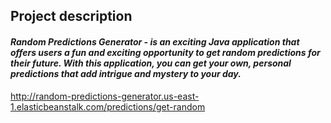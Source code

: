 Project description
-
#### *Random Predictions Generator - is an exciting Java application that offers users a fun and exciting opportunity to get random predictions for their future. With this application, you can get your own, personal predictions that add intrigue and mystery to your day.*

http://random-predictions-generator.us-east-1.elasticbeanstalk.com/predictions/get-random